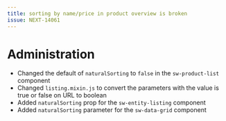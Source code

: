 ```yaml
---
title: sorting by name/price in product overview is broken
issue: NEXT-14061
---
```

# Administration
* Changed the default of `naturalSorting` to `false` in the `sw-product-list` component
* Changed `listing.mixin.js` to convert the parameters with the value is true or false on URL to boolean
* Added `naturalSorting` prop for the `sw-entity-listing` component
* Added `naturalSorting` parameter for the `sw-data-grid` component
